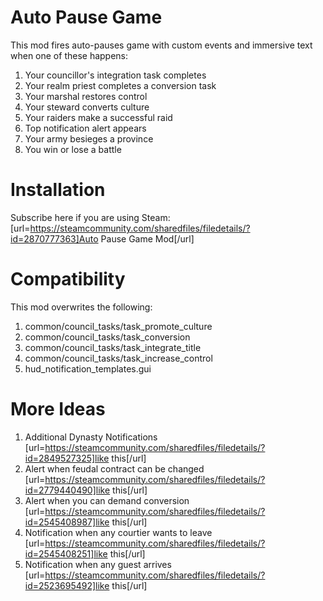 # Auto Pause Game

This mod fires auto-pauses game with custom events and immersive text when one of these happens:

1. Your councillor's integration task completes
2. Your realm priest completes a conversion task
3. Your marshal restores control
4. Your steward converts culture
5. Your raiders make a successful raid
6. Top notification alert appears
7. Your army besieges a province
8. You win or lose a battle

# Installation

Subscribe here if you are using Steam:
[url=https://steamcommunity.com/sharedfiles/filedetails/?id=2870777363]Auto Pause Game Mod[/url]

# Compatibility

This mod overwrites the following:

1. common/council_tasks/task_promote_culture
2. common/council_tasks/task_conversion
3. common/council_tasks/task_integrate_title
4. common/council_tasks/task_increase_control
5. hud_notification_templates.gui

# More Ideas

1. Additional Dynasty Notifications [url=https://steamcommunity.com/sharedfiles/filedetails/?id=2849527325]like this[/url]
2. Alert when feudal contract can be changed [url=https://steamcommunity.com/sharedfiles/filedetails/?id=2779440490]like this[/url]
3. Alert when you can demand conversion [url=https://steamcommunity.com/sharedfiles/filedetails/?id=2545408987]like this[/url]
4. Notification when any courtier wants to leave [url=https://steamcommunity.com/sharedfiles/filedetails/?id=2545408251]like this[/url]
5. Notification when any guest arrives [url=https://steamcommunity.com/sharedfiles/filedetails/?id=2523695492]like this[/url]

